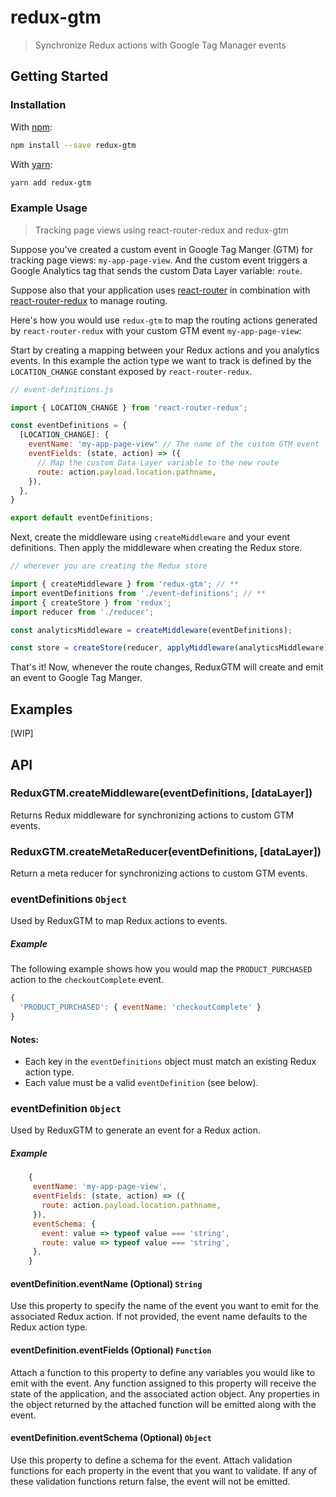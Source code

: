 # redux-gtm
> Synchronize Redux actions with Google Tag Manager events

## Getting Started

### Installation

With [npm](https://www.npmjs.com/):
```bash
npm install --save redux-gtm
```

With [yarn](https://yarnpkg.com/):
```bash
yarn add redux-gtm
```

### Example Usage
> Tracking page views using react-router-redux and redux-gtm

Suppose you've created a custom event in Google Tag Manger (GTM) for
tracking page views: `my-app-page-view`. And the custom event triggers a
Google Analytics tag that sends the custom Data Layer variable: `route`.

Suppose also that your application
uses [react-router](https://github.com/ReactTraining/react-router) in
combination with
[react-router-redux](https://github.com/reactjs/react-router-redux) to
manage routing.

Here's how you would use `redux-gtm` to map the routing actions
generated by `react-router-redux` with your custom GTM event
`my-app-page-view`:

Start by creating a mapping between your Redux actions and you analytics
events. In this example the action type we want to track is defined by
the `LOCATION_CHANGE` constant exposed by `react-router-redux`.

```js
// event-definitions.js

import { LOCATION_CHANGE } from 'react-router-redux';

const eventDefinitions = {
  [LOCATION_CHANGE]: {
    eventName: 'my-app-page-view' // The name of the custom GTM event
    eventFields: (state, action) => ({
      // Map the custom Data Layer variable to the new route
      route: action.payload.location.pathname,
    }),
  },
}

export default eventDefinitions;
```

Next, create the middleware using `createMiddleware` and your event
definitions. Then apply the middleware when creating the Redux store.

```js
// wherever you are creating the Redux store

import { createMiddleware } from 'redux-gtm'; // **
import eventDefinitions from './event-definitions'; // **
import { createStore } from 'redux';
import reducer from './reducer';

const analyticsMiddleware = createMiddleware(eventDefinitions);

const store = createStore(reducer, applyMiddleware(analyticsMiddleware));
```

That's it! Now, whenever the route changes, ReduxGTM will create and emit
an event to Google Tag Manger.

## Examples
[WIP]

## API

### ReduxGTM.createMiddleware(eventDefinitions, [dataLayer])

Returns Redux middleware for synchronizing actions to custom GTM events.

### ReduxGTM.createMetaReducer(eventDefinitions, [dataLayer])

Return a meta reducer for synchronizing actions to custom GTM events.

### eventDefinitions `Object`
Used by ReduxGTM to map Redux actions to events.

##### Example
The following example shows how you would map the `PRODUCT_PURCHASED` action
to the `checkoutComplete` event.

```js
{
  'PRODUCT_PURCHASED': { eventName: 'checkoutComplete' }
}
```

#### Notes:
 - Each key in the `eventDefinitions` object must match an existing Redux action type.
 - Each value must be a valid `eventDefinition` (see below).

### eventDefinition `Object`
Used by ReduxGTM to generate an event for a Redux action.

##### Example

```js
    {
     eventName: 'my-app-page-view',
     eventFields: (state, action) => ({
       route: action.payload.location.pathname,
     }),
     eventSchema: {
       event: value => typeof value === 'string',
       route: value => typeof value === 'string',
     },
    }
```

#### eventDefinition.eventName (Optional) `String`
Use this property to specify the name of the event you want to emit
for the associated Redux action. If not provided, the event name
defaults to the Redux action type.

#### eventDefinition.eventFields (Optional) `Function`
Attach a function to this property to define any variables you would
like to emit with the event. Any function assigned to this property
will receive the state of the application, and the associated action
object. Any properties in the object returned by the attached function
will be emitted along with the event.

#### eventDefinition.eventSchema (Optional) `Object`
Use this property to define a schema for the event. Attach validation
functions for each property in the event that you want to validate. If
any of these validation functions return false, the event will not be
emitted.
